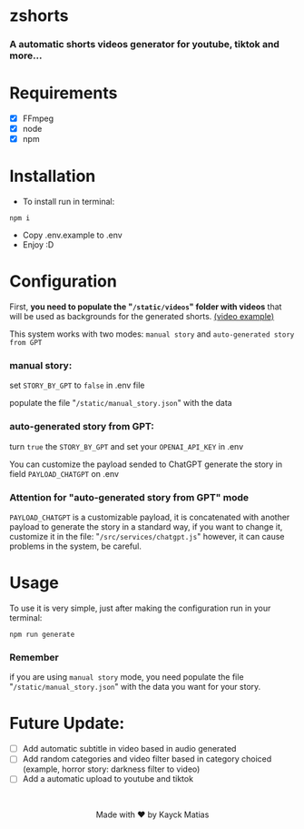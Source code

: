 # zshorts
### A automatic shorts videos generator for youtube, tiktok and more...

# Requirements
- [x] FFmpeg
- [x] node
- [x] npm

# Installation
- To install run in terminal:
```shell
npm i 
```
- Copy .env.example to .env
- Enjoy :D

# Configuration
First, <b>you need to populate the "```/static/videos```" folder with videos</b> that will be used as backgrounds for the generated shorts.
[(video example)](https://www.youtube.com/watch?v=Qu1am4A4Rqs)

This system works with two modes: ```manual story``` and ```auto-generated story from GPT```

<h3>manual story:</h3> 

set ```STORY_BY_GPT``` to ```false``` in .env file

populate the file "```/static/manual_story.json```" with the data

<h3>auto-generated story from GPT:</h3> 

turn ```true``` the ```STORY_BY_GPT``` and set your ```OPENAI_API_KEY``` in .env

You can customize the payload sended to ChatGPT generate the story in field ```PAYLOAD_CHATGPT``` on .env

### Attention for "auto-generated story from GPT" mode
```PAYLOAD_CHATGPT``` is a customizable payload, it is concatenated with another payload to generate the story in a standard way, if you want to change it, customize it in the file: "```/src/services/chatgpt.js```" however, it can cause problems in the system, be careful.

# Usage
To use it is very simple, just after making the configuration run in your terminal:
```shell
npm run generate
```

### Remember
if you are using ```manual story``` mode, you need populate the file "```/static/manual_story.json```" with the data you want for your story.

# Future Update:
- [ ] Add automatic subtitle in video based in audio generated
- [ ] Add random categories and video filter based in category choiced (example, horror story: darkness filter to video)
- [ ] Add a automatic upload to youtube and tiktok

<br />
<p align="center">Made with &hearts; by Kayck Matias</p>

